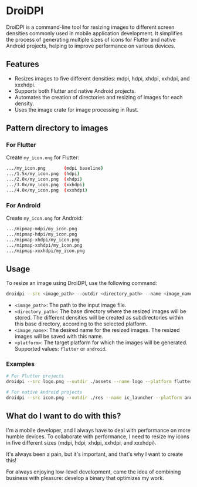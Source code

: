 # DroiDPI

DroiDPI is a command-line tool for resizing images to different screen densities commonly used in mobile application development. It simplifies the process of generating multiple sizes of icons for Flutter and native Android projects, helping to improve performance on various devices.

## Features

- Resizes images to five different densities: mdpi, hdpi, xhdpi, xxhdpi, and xxxhdpi.
- Supports both Flutter and native Android projects.
- Automates the creation of directories and resizing of images for each density.
- Uses the image crate for image processing in Rust.

## Pattern directory to images

### For Flutter

Create `my_icon.ong` for Flutter:

```bash
.../my_icon.png       (mdpi baseline)
.../1.5x/my_icon.png  (hdpi)
.../2.0x/my_icon.png  (xhdpi)
.../3.0x/my_icon.png  (xxhdpi)
.../4.0x/my_icon.png  (xxxhdpi)
```

### For Android

Create `my_icon.ong` for Android:

```bash
.../mipmap-mdpi/my_icon.png
.../mipmap-hdpi/my_icon.png
.../mipmap-xhdpi/my_icon.png
.../mipmap-xxhdpi/my_icon.png
.../mipmap-xxxhdpi/my_icon.png
```

## Usage

To resize an image using DroiDPI, use the following command:

```bash
droidpi --src <image_path> --outdir <directory_path> --name <image_name> --platform <flutter|android>
```

- `<image_path>`: The path to the input image file.
- `<directory_path>`: The base directory where the resized images will be stored. The different densities will be created as subdirectories within this base directory, according to the selected platform.
- `<image_name>`: The desired name for the resized images. The resized images will be saved with this name.
- `<platform>`: The target platform for which the images will be generated. Supported values: `flutter` or `android`.

### Examples

```bash
# For Flutter projects
droidpi --src logo.png --outdir ./assets --name logo --platform flutter

# For native Android projects
droidpi --src icon.png --outdir ./res --name ic_launcher --platform android
```

## What do I want to do with this?

I'm a mobile developer, and I always have to deal with performance on more humble devices. To collaborate with performance, I need to resize my icons in five different sizes (mdpi, hdpi, xhdpi, xxhdpi, and xxxhdpi).

It's always been a pain, but it's important, and that's why I want to create this!

For always enjoying low-level development, came the idea of combining business with pleasure: develop a binary that optimizes my work.
